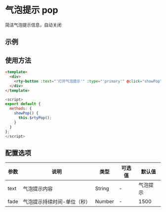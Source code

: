 # 气泡提示 pop
简洁气泡提示信息，自动关闭

## 示例
<example-pop></example-pop>

## 使用方法
``` html
<template>
  <div>
    <rty-button :text="'打开气泡提示'" :type="'primary'" @click="showPop"></rty-button>
  </div>
</template>
```
``` js
<script>
export default {
  methods: {
    showPop() {
      this.$rtyPop();
    }
  }
};
</script>
```

## 配置选项
| 参数 | 说明 | 类型 | 可选值 | 默认值 |
|-|-|-|-|-|
| text | 气泡提示内容 | String | - | 气泡提示 |
| fade | 气泡提示持续时间-单位（秒） | Number | - | 1500 |



